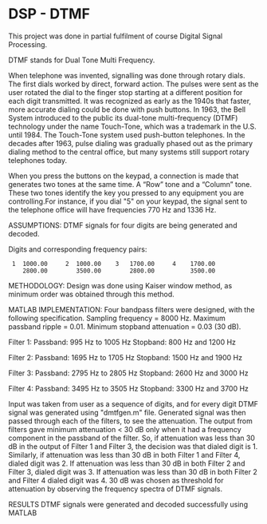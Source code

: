 # DSP - DTMF
This project was done in partial fulfilment of course Digital Signal Processing.

DTMF stands for Dual Tone Multi Frequency. 

When telephone was invented, signalling was done through rotary dials. The first dials worked by direct, forward action. The
pulses were sent as the user rotated the dial to the finger stop starting at a different position for each digit transmitted. It was recognized as early as the 1940s that faster, more accurate dialing could be done with push buttons. In 1963, the Bell System introduced to the public its dual-tone multi-frequency (DTMF) technology under the name Touch-Tone, which was
a trademark in the U.S. until 1984. The Touch-Tone system used push-button telephones. In the decades after 1963, pulse dialing was gradually phased out as the primary dialing method to the central office, but many systems still support rotary telephones today.

When you press the buttons on the keypad, a connection is made that generates two tones at the same time. A “Row” tone and a “Column” tone. These two tones identify the key you pressed to any equipment you are controlling.For instance, if you dial "5" on your keypad, the signal sent to the telephone office will have frequencies 770 Hz and 1336 Hz.

ASSUMPTIONS: DTMF signals for four digits are being generated and decoded.

Digits and corresponding frequency pairs:

     1  1000.00     2  1000.00    3   1700.00     4    1700.00
        2800.00        3500.00        2800.00          3500.00

METHODOLOGY: Design was done using Kaiser window method, as minimum order was obtained through this
method.

MATLAB IMPLEMENTATION: Four bandpass filters were designed, with the following specification.
Sampling frequency = 8000 Hz.
Maximum passband ripple = 0.01.
Minimum stopband attenuation = 0.03 (30 dB).

Filter 1:
Passband: 995 Hz to 1005 Hz
Stopband: 800 Hz and 1200 Hz

Filter 2:
Passband: 1695 Hz to 1705 Hz
Stopband: 1500 Hz and 1900 Hz

Filter 3:
Passband: 2795 Hz to 2805 Hz
Stopband: 2600 Hz and 3000 Hz

Filter 4:
Passband: 3495 Hz to 3505 Hz
Stopband: 3300 Hz and 3700 Hz

Input was taken from user as a sequence of digits, and for every digit DTMF signal was generated using "dmtfgen.m" file. Generated signal was then passed through each of the filters, to see the attenuation. The output from filters gave minimum attenuation < 30 dB only when it had a frequency component in the passband of the filter. So, if attenuation was less than 30 dB in the output of Filter 1 and Filter 3, the decision was that dialed digit is 1. Similarly, if attenuation was less than 30 dB in both Filter 1 and Filter 4, dialed digit was 2. If attenuation was less than 30 dB in both Filter 2 and Filter 3, dialed digit was 3. If attenuation was less than 30 dB in both Filter 2 and Filter 4 dialed digit was 4. 30 dB was chosen as threshold for attenuation by observing the frequency spectra of DTMF signals.

RESULTS
DTMF signals were generated and decoded successfully using MATLAB

